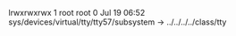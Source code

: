 lrwxrwxrwx 1 root root 0 Jul 19 06:52 sys/devices/virtual/tty/tty57/subsystem -> ../../../../class/tty
